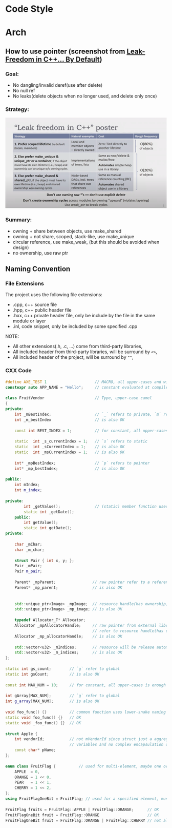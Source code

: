 # Code Style

# Arch

## How to use pointer (screenshot from [Leak-Freedom in C++... By Default](https://www.youtube.com/watch?v=JfmTagWcqoE))


### Goal:

- No dangling/invalid deref(use after delete)
- No null ref
- No leaks(delete objects when no longer used, and delete only once)

### Strategy:

![Leak_Freedom_Strategy](Images/Leak_Freedom_Strategy.png)

### Summary:

- owning + share between objects, use make_shared
- owning + not share, scoped, stack-like, use make_unique
- circular reference, use make_weak, (but this should be avoided when design)
- no ownership, use raw ptr

## Naming Convention

### File Extensions

The project uses the following file extensions:
- .cpp, c++ source file
- .hpp, c++ public header file
- .hxx, c++ private header file, only be include by the file in the same module or layer
- .inl, code snippet, only be included by some specified .cpp
  
NOTE:
- All other extensions(.h, .c, ...) come from third-party libraries,
- All included header from third-party libraries, will be surround by `<>`,
- All included header of the project, will be surround by `""`,

### CXX Code

```c++
#define AXE_TEST 1                     // MACRO, all upper-cases and with prefix AXE_
constexpr auto APP_NAME = "Hello";     // constant evaluated at compile-time, all upper-cases

class FruitVendor                      // Type, upper-case camel
{
private:
    int _mBestIndex;                   // `_` refers to private, `m` refers to member
    int _m_bestIndex                   // is also OK

    const int BEST_INDEX = 1;          // for constant, all upper-cases is enough

    static  int _s_currentIndex = 1;   // `s` refers to static
    static  int _sCurrentIndex = 1;    // is also OK
    static  int _msCurrentIndex = 1;   // is also OK

    int* _mpBestIndex;                 // `p` refers to pointer
    int* _mp_bestIndex;                // is also OK

public:
    int mIndex;
    int m_index;

private:
        int _getValue();               // (static) member function uses lower-case camel
        static int _getDate();
    public:
        int getValue();
        static int getDate();
private:

    char _mChar;
    char _m_char;

    struct Pair { int x, y; };
    Pair _mPair;
    Pair m_pair;

    Parent* _mpParent;                // raw pointer refer to a reference
    Parent* _mp_parent;               // is also OK

    
    std::unique_ptr<Image> _mpImage;  // resource handle(has ownership)
    std::unique_ptr<Image> _mp_image; // is also OK
    
    typedef Allocator_T* Allocator;
    Allocator _mpAllocatorHandle;     // raw pointer from external library
                                      // refer to resource handle(has ownership)
    Allocator _mp_allocatorHandle;    // is also OK

    std::vector<u32> _mIndices;       // resource will be release automatically
    std::vector<u32> _m_indices;      // is also OK
};

static int gs_count;        // `g` refer to global
static int gsCount;         // is also OK

const int MAX_NUM = 10;     // for constant, all upper-cases is enough

int gArray[MAX_NUM];        // `g` refer to global
int g_array[MAX_NUM];       // is also OK

void foo_func() {}          // common function uses lower-snake naming
static void foo_func() {}   // OK
static void _foo_func() {}  // OK

struct Apple {
    int vendorId;           // not mVendorId since struct just a aggregation of
                            // variables and no complex encapsulation or functionality
    const char* pName;
};

enum class FruitFlag {          // used for multi-element, maybe one or more flags
    APPLE  = 0,
    ORANGE = 1 << 0,
    PEAR   = 1 << 1,
    CHERRY = 1 << 2,
};
using FruitFlagOneBit = FruitFlag; // used for a specified element, must be one flag(namely, single bit)

FruitFlag fruits = FruitFlag::APPLE | FruitFlag::ORANGE;      // OK
FruitFlagOneBit fruit = FruitFlag::ORANGE                     // OK
FruitFlagOneBit fruit = FruitFlag::ORANGE | FruitFlag::CHERRY // not allowed

```

